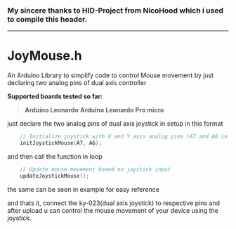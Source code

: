 ### My sincere thanks to HID-Project from NicoHood which i used to compile this header.

----------------------------------------------------------------------------------------------------------
# JoyMouse.h

An Arduino Library to simplify code to control Mouse movement by just declaring two analog pins of dual axis controller

**Supported boards tested so far:**
>**Arduino Leonardo**
>**Arduino Leonardo Pro micro**

just declare the two analog pins of dual axis joystick in setup in this format

```c
    // Initialize joystick with X and Y axis analog pins (A7 and A6 in this case)
    initJoystickMouse(A7, A6);
```

and then call the function in loop

```c
    // Update mouse movement based on joystick input
    updateJoystickMouse();
```
the same can be seen in example for easy reference

and thats it, connect the ky-023(dual axis joystick) to respective pins and after upload u can control the mouse movement of your device using the joystick.
